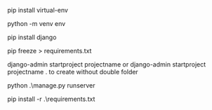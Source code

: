 <!-- to install virtual env -->
pip install virtual-env
<!-- virtual memory=isolating and new thing and which are required are used not more it makes easy -->

<!-- to make virtual environment or to create virtual env  venv is any name you can use  -->
python -m venv  env

<!-- to install django -->
pip install django


<!-- when packages are install we have to dumb in specific location for future -->

<!--  this creates the txt file which include or consists of all packages installed detail in txt file -->
pip freeze > requirements.txt
  



  <!--  to create django project -->
  django-admin startproject projectname or django-admin startproject projectname . to create without double folder


  <!-- to run the project  -->
  python .\manage.py runserver


  <!-- to install all liv from requirements.txt -->
  pip install -r .\requirements.txt



